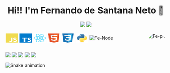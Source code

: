 <div align="center">
<h1>Hi!! I'm Fernando de Santana Neto 👋</h1>

</div>



<div align="center" dir="auto">
 <a href="https://github.com/fesantananeto"></a>
  <img height="180em" src="https://github-readme-stats.vercel.app/api?username=fesantananeto&show_icons=true&theme=tokyonight&include_all_commits=true&count_private=true"/>
  <img height="180em" src="https://github-readme-stats.vercel.app/api/top-langs/?username=fesantananeto&layout=compact&langs_count=7&theme=tokyonight"/>
</div>
<div style="display: inline_block"><br>
  <img align="center" alt="Fe-Js" height="30" width="40" src="https://raw.githubusercontent.com/devicons/devicon/master/icons/javascript/javascript-plain.svg">
  <img align="center" alt="Fe-Ts" height="30" width="40" src="https://raw.githubusercontent.com/devicons/devicon/master/icons/typescript/typescript-plain.svg">
  <img align="center" alt="Fe-React" height="30" width="40" src="https://raw.githubusercontent.com/devicons/devicon/master/icons/react/react-original.svg">
  <img align="center" alt="Fe-HTML" height="30" width="40" src="https://raw.githubusercontent.com/devicons/devicon/master/icons/html5/html5-original.svg">
  <img align="center" alt="Fe-CSS" height="30" width="40" src="https://raw.githubusercontent.com/devicons/devicon/master/icons/css3/css3-original.svg">
  <img align="center" alt="Fe-Python" height="30" width="40" src="https://raw.githubusercontent.com/devicons/devicon/master/icons/python/python-original.svg">
  <img align="center" alt="Fe-Node" height="30" width="40" src="https://cdn.jsdelivr.net/gh/devicons/devicon/icons/nodejs/nodejs-original.svg">
  <img align="right" alt="Fe-pic" height="150" style="border-radius:30px;" src="https://lh3.googleusercontent.com/DCX2I_CC0o3tUgw58fvcE9YDwXlRi7if7O7EJ8hY6_jnF5nxZlt7KBzCDXUSa-cAkcCBOdetGIPB6hhzqBasqPoapEIlEhgShr8nEhPygEl059kJ_ip2cl65QqUclbHQ--BX9RiA0_Y03LsUsO0bf5q9xu7D9EM6v4vXe8vUFe-JQk6Yq7zetKmzLgFxEMXR9pGq1xMvOb_Z1diKaRdN_wtPLoyyeYwO_9FqozOGO53LH0vcLI7N8YyOQwA-FEEQ8eObsnauE2nG81-URiptXTGrV_chLMcdfRguB6FFsOg702fDKoGvaKuP8rol8rImsHKYCs6WMSuInhETb38NGwx9pl_J3u5OkKxNkx4sKUc2AwogK-vK3Eq_kEfsNL_daLngI1dZ03NKzziaYaNzw-a-UIRHNhjEL4nKpjXYiguSP7NfLQYhO7_vgahJ81SqORnY-kV7-ADvv-malduUwu_L6e8-fZpPmoyNKDGwrJam9kMwK7oPAyfuFAfrfaJ-J-uVPEecTEIyCTSnr_o324b36jbAvs58ItlxWc_8CDlg7VMPTXqZjphDxOCEd_XDel00lFmrqj-xRC7N3XiFFsYr41Xo8DmuHv1Ox8QUHy0geXteVxuJ_NNlHCMWFrV-5zKyZTbZyco_vlc_YmnyKLuMDgw8jGnP-eK5emcY2kosGxHo6Aw0aJyQ4Cj4yiMqPQKtxHFfg47iD2vQ7vqU7pNRQC02HrdXKxzj1dSNmkTEUGv9jnW-QNVWqHiCIa1DxGW1fC5mGDuoKTO-jK-b7x2jrC-Npb6f77DAjMkTy-HOn6iZ4-lAYSia7I9IIkKxVTlOmmSpJraQlsuTkPvT655nMcibxYL_7Y0TNlM5SzVCgFZz08_TrtQpUnjXhF2_MY4q9aUeFsdgeZo_hdgCQ71YDHVrAquqHncOhgIWV6wRbldMgMX1T4ModTD7igIv8mKJthiSYMgR2rmGuS-NPg=w445-h444-no?authuser=0">
</div>
  
##
  
<div> 
  <a href="https://www.youtube.com/channel/UC_GlzLEog5KJpO_QIGbHQ8g" target="_blank"><img src="https://img.shields.io/badge/YouTube-FF0000?style=for-the-badge&logo=youtube&logoColor=white" target="_blank"></a>
  <a href="#" target="_blank"><img src="https://img.shields.io/badge/-Instagram-%23E4405F?style=for-the-badge&logo=instagram&logoColor=white" target="_blank"></a>
 	<a href="#" target="_blank"><img src="https://img.shields.io/badge/Discord-7289DA?style=for-the-badge&logo=discord&logoColor=white" target="_blank"></a> 
  <a href = "mailto:santananetofernando@gmail.com/"><img src="https://img.shields.io/badge/-Gmail-%23333?style=for-the-badge&logo=gmail&logoColor=white" target="_blank"></a>
  <a href="https://www.linkedin.com/in/fernando-santana-neto-dev/" target="_blank"><img src="https://img.shields.io/badge/-LinkedIn-%230077B5?style=for-the-badge&logo=linkedin&logoColor=white" target="_blank"></a> 
  
  ![Snake animation](https://github.com/fesantananeto/fesantananeto/blob/output/github-contribution-grid-snake.svg)
  
  </div>
  
 
